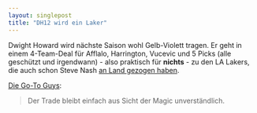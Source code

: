 ```yaml
---
layout: singlepost
title: "DH12 wird ein Laker"
---
```


Dwight Howard wird nächste Saison wohl Gelb-Violett tragen. Er geht in einem 4-Team-Deal für Afflalo, Harrington, Vucevic und 5 Picks (alle geschützt und irgendwann) - also praktisch für **nichts** - zu den LA Lakers, die auch schon Steve Nash [an Land gezogen haben]( /2012/07/steve-nash-is-free/).

[Die Go-To Guys](http://go-to-guys.de/Wordpress/2012/08/10/its-all-dwight-now/):
> Der Trade bleibt einfach aus Sicht der Magic unverständlich.